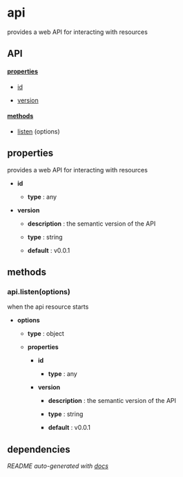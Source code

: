 # api

provides a web API for interacting with resources

## API

#### [properties](#api-properties)

  - [id](#api-properties-id)

  - [version](#api-properties-version)


#### [methods](#api-methods)

  - [listen](#api-methods-listen) (options)


<a name="api-properties"></a>

## properties 
provides a web API for interacting with resources

- **id** 

  - **type** : any

- **version** 

  - **description** : the semantic version of the API

  - **type** : string

  - **default** : v0.0.1


<a name="api-methods"></a> 

## methods 

<a name="api-methods-listen"></a> 

### api.listen(options)

when the api resource starts

- **options** 

  - **type** : object

  - **properties**

    - **id** 

      - **type** : any

    - **version** 

      - **description** : the semantic version of the API

      - **type** : string

      - **default** : v0.0.1


## dependencies 

*README auto-generated with [docs](https://github.com/bigcompany/resources/tree/master/docs)*